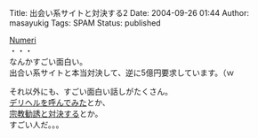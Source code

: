 Title: 出会い系サイトと対決する2
Date: 2004-09-26 01:44
Author: masayukig
Tags: SPAM
Status: published

[Numeri](http://www6.plala.or.jp/pato/numeri/)  
・・・  
なんかすごい面白い。  
出合い系サイトと本当対決して、逆に5億円要求しています。（ｗ

それ以外にも、すごい面白い話しがたくさん。  
[デリヘルを呼んでみた](http://www6.plala.or.jp/pato/numeri/text22.htm)とか、  
[宗教勧誘と対決する](http://www6.plala.or.jp/pato/numeri/text21.htm)とか。  
すごい人だ。。。
